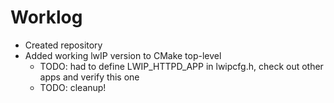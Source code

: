 # Worklog

- Created repository
- Added working lwIP version to CMake top-level
    - TODO: had to define LWIP_HTTPD_APP in lwipcfg.h, check out other apps and verify this one
    - TODO: cleanup!